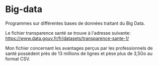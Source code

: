 # Big-data
Programmes sur différentes bases de données traitant du Big Data.

Le fichier transparence santé se trouve à l'adresse suivante: 
https://www.data.gouv.fr/fr/datasets/transparence-sante-1/

Mon fichier concernant les avantages perçus par les professionnels de santé possèdent près de 13 millions de lignes et pèse plus de 3,5Go au format CSV.

